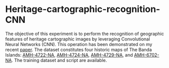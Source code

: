 # Heritage-cartographic-recognition-CNN
The objective of this experiment is to perform the recognition of geographic features of heritage cartographic images by leveraging Convolutional Neural Networks (CNN). This operation has been demonstrated on my recent [paper](https://doi.org/10.1016/j.daach.2023.e00262). The dataset constitutes four historic maps of The Banda Islands: [AMH-4722-NA](https://commons.wikimedia.org/wiki/File:AMH-4722-NA_Map_of_part_of_the_island_of_Neira,_showing_the_forts_Nassouw_and_Belgica.jpg), [AMH-4724-NA](https://commons.wikimedia.org/wiki/File:AMH-4724-NA_Map_of_the_island_of_Neira_showing_the_Nassouw_and_Belgica_forts.jpg), [AMH-4729-NA](https://commons.wikimedia.org/wiki/File:AMH-4729-NA_Fort_Hollandia_on_Lonthor.jpg), and [AMH-6702-NA](https://commons.wikimedia.org/wiki/File:AMH-6702-NA_Map_of_the_Banda_islands.jpg). The training dataset and script are available.
